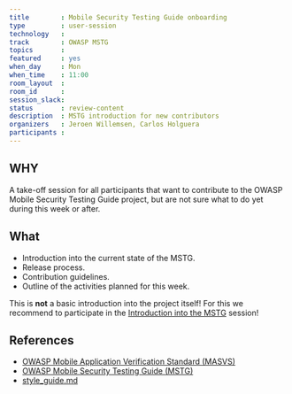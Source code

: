 ```yaml
---
title        : Mobile Security Testing Guide onboarding
type         : user-session
technology   :
track        : OWASP MSTG
topics       :
featured     : yes
when_day     : Mon
when_time    : 11:00
room_layout  :
room_id      :
session_slack:
status       : review-content
description  : MSTG introduction for new contributors
organizers   : Jeroen Willemsen, Carlos Holguera
participants :
---
```


## WHY

A take-off session for all participants that want to contribute to the OWASP Mobile Security Testing Guide project, but are not sure what to do yet during this week or after.

## What

- Introduction into the current state of the MSTG.
- Release process.
- Contribution guidelines.
- Outline of the activities planned for this week.

This is **not** a basic introduction into the project itself! For this
we recommend to participate in the [Introduction into the MSTG](/tracks/Mboile/user-sessions/intro-mstg/) session!


## References

- [OWASP Mobile Application Verification Standard (MASVS)](https://github.com/OWASP/owasp-masvs "MASVS")
- [OWASP Mobile Security Testing Guide (MSTG)](https://github.com/OWASP/owasp-mstg "MSTG")
- [style_guide.md](https://github.com/OWASP/owasp-mstg/blob/master/CONTRIBUTING.md)
